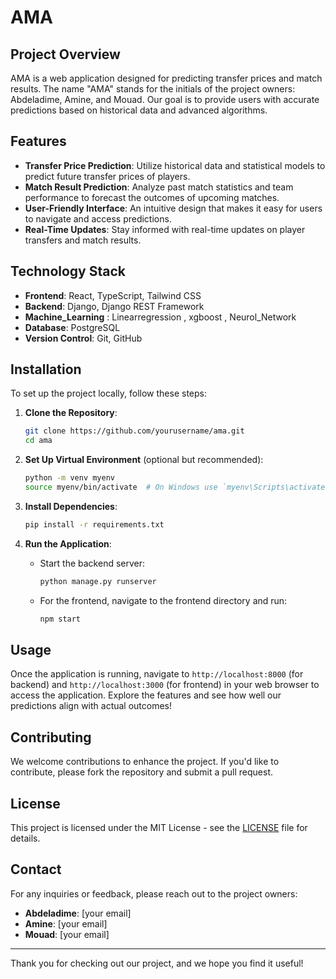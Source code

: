 # AMA

## Project Overview

AMA is a web application designed for predicting transfer prices and match results. The name "AMA" stands for the initials of the project owners: Abdeladime, Amine, and Mouad. Our goal is to provide users with accurate predictions based on historical data and advanced algorithms.

## Features

- **Transfer Price Prediction**: Utilize historical data and statistical models to predict future transfer prices of players.
- **Match Result Prediction**: Analyze past match statistics and team performance to forecast the outcomes of upcoming matches.
- **User-Friendly Interface**: An intuitive design that makes it easy for users to navigate and access predictions.
- **Real-Time Updates**: Stay informed with real-time updates on player transfers and match results.

## Technology Stack

- **Frontend**: React, TypeScript, Tailwind CSS
- **Backend**: Django, Django REST Framework
- **Machine_Learning** : Linearregression , xgboost , Neurol_Network
- **Database**: PostgreSQL
- **Version Control**: Git, GitHub

## Installation

To set up the project locally, follow these steps:

1. **Clone the Repository**:
   ```bash
   git clone https://github.com/yourusername/ama.git
   cd ama
   ```

2. **Set Up Virtual Environment** (optional but recommended):
   ```bash
   python -m venv myenv
   source myenv/bin/activate  # On Windows use `myenv\Scripts\activate`
   ```

3. **Install Dependencies**:
   ```bash
   pip install -r requirements.txt
   ```

4. **Run the Application**:
   - Start the backend server:
     ```bash
     python manage.py runserver
     ```
   - For the frontend, navigate to the frontend directory and run:
     ```bash
     npm start
     ```

## Usage

Once the application is running, navigate to `http://localhost:8000` (for backend) and `http://localhost:3000` (for frontend) in your web browser to access the application. Explore the features and see how well our predictions align with actual outcomes!

## Contributing

We welcome contributions to enhance the project. If you'd like to contribute, please fork the repository and submit a pull request. 

## License

This project is licensed under the MIT License - see the [LICENSE](LICENSE) file for details.

## Contact

For any inquiries or feedback, please reach out to the project owners:

- **Abdeladime**: [your email]
- **Amine**: [your email]
- **Mouad**: [your email]

---

Thank you for checking out our project, and we hope you find it useful!
